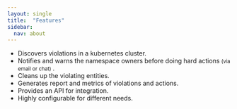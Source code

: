 ```yaml
---
layout: single
title:  "Features"
sidebar:
  nav: about
---
```



- Discovers violations in a kubernetes cluster.
- Notifies and warns the namespace owners before doing hard actions <small>(via email or chat) </small>.
- Cleans up the violating entities.
- Generates report and metrics of violations and actions.
- Provides an API for integration.
- Highly configurable for different needs.
